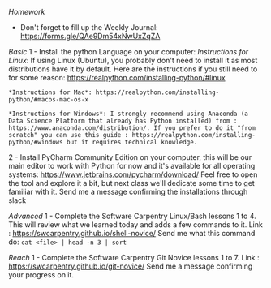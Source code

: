 *Homework*
* Don't forget to fill up the Weekly Journal: https://forms.gle/QAe9Dm54xNwUxZqZA

*Basic*
1 - Install the python Language on your computer:
    *Instructions for Linux*: If using Linux (Ubuntu), you probably don't need to install it as most distributions have it by default. Here are the instructions if you still need to for some reason: https://realpython.com/installing-python/#linux

    *Instructions for Mac*: https://realpython.com/installing-python/#macos-mac-os-x

    *Instructions for Windows*: I strongly recommend using Anaconda (a Data Science Platform that already has Python installed) from : https://www.anaconda.com/distribution/. If you prefer to do it "from scratch" you can use this guide : https://realpython.com/installing-python/#windows but it requires technical knowledge.

2 - Install PyCharm Community Edition on your computer, this will be our main editor to work with Python for now and it's available for all operating systems: https://www.jetbrains.com/pycharm/download/
Feel free to open the tool and explore it a bit, but next class we'll dedicate some time to get familiar with it.
Send me a message confirming the installations through slack


*Advanced*
1 - Complete the Software Carpentry Linux/Bash lessons 1 to 4. This will review what we learned today and adds a few commands to it. Link : https://swcarpentry.github.io/shell-novice/
Send me what this command do: `cat <file> | head -n 3 | sort`


*Reach*
1 - Complete the Software Carpentry Git Novice lessons 1 to 7. Link : https://swcarpentry.github.io/git-novice/
Send me a message confirming your progress on it.